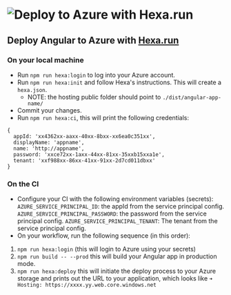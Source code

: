 # ![Deploy to Azure with Hexa.run](https://github.com/manekinekko/github-action-angular-hexa/workflows/Deploy%20to%20Azure%20with%20Hexa.run/badge.svg)

## Deploy Angular to Azure with [Hexa.run](https://hexa.run)

### On your local machine

- Run `npm run hexa:login` to log into your Azure account.
- Run `npm run hexa:init` and follow Hexa's instructions. This will create a `hexa.json`.
  - NOTE: the hosting public folder should point to `./dist/angular-app-name/`
- Commit your changes.
- Run `npm run hexa:ci`, this will print the following credentials:
```
{
  appId: 'xx4362xx-aaxx-40xx-8bxx-xx6ea0c351xx',
  displayName: 'appname',
  name: 'http://appname',
  password: 'xxce72xx-1axx-44xx-81xx-35xxb15xxa1e',
  tenant: 'xxf988xx-86xx-41xx-91xx-2d7cd011dbxx'
}
```

### On the CI
- Configure your CI with the following environment variables (secrets):
`AZURE_SERVICE_PRINCIPAL_ID`: the appId from the service principal config.
`AZURE_SERVICE_PRINCIPAL_PASSWORD`: the password from the service principal config.
`AZURE_SERVICE_PRINCIPAL_TENANT`: The tenant from the service principal config.
- On your workflow, run the following sequence (in this order):
1. `npm run hexa:login` (this will login to Azure using your secrets)
1. `npm run build -- --prod` this will build your Angular app in production mode.
1. `npm run hexa:deploy` this will initiate the deploy process to your Azure storage and prints out the URL to your application, which looks like `➜ Hosting: https://xxxx.yy.web.core.windows.net`


